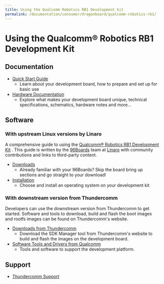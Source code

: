 ```yaml
---
title: Using the Qualcomm Robotics RB1 Development kit
permalink: /documentation/consumer/dragonboard/qualcomm-robotics-rb1/
---
```

# Using the Qualcomm® Robotics RB1 Development Kit

## Documentation

- [Quick Start Guide](https://developer.qualcomm.com/hardware/qualcomm-robotics-rb1-rb2-kits/quick-start-guides)
   - Learn about your development board, how to prepare and set up for basic use
- [Hardware Documentation](https://developer.qualcomm.com/hardware/qualcomm-robotics-rb1-rb2-kits/hardware-reference-guide)
   - Explore what makes your development board unique, technical specifications, schematics, hardware notes and more...

## Software

### With upstream Linux versions by Linaro

A comprehensive guide to using the [Qualcomm® Robotics RB1 Development Kit](https://www.qualcomm.com/products/internet-of-things/industrial/industrial-automation/qualcomm-robotics-rb1-platform) . This guide is written by the [96Boards](https://www.96boards.org) team at [Linaro](http://www.linaro.org) with community contributions and links to third-party content.

- [Downloads](downloads/)
   - Already familiar with your 96Boards? Skip the board bring up sections and go straight to your download!
- [Installation](installation/)
   - Choose and install an operating system on your development kit

### With downstream version from Thundercomm

Developers can use the downstream version from Thundercomm to get started. Software and tools to download, build and flash the boot images and rootfs images can be found on Thundercomm's website.

- [Downloads from Thundercomm](https://www.thundercomm.com/product/qualcomm-robotics-rb1-platform/#sdk-manager)
   - Download the SDK Manager tool from Thundercomm's website to build and flash the images on the development board.
- [Software Tools and Drivers from Qualcomm](https://developer.qualcomm.com/hardware/qualcomm-robotics-rb1-rb2-kits/quick-start-guide/software)
   - Tools and software to support the development platform.

## Support
- [Thundercomm Support](https://www.thundercomm.com/help/)


